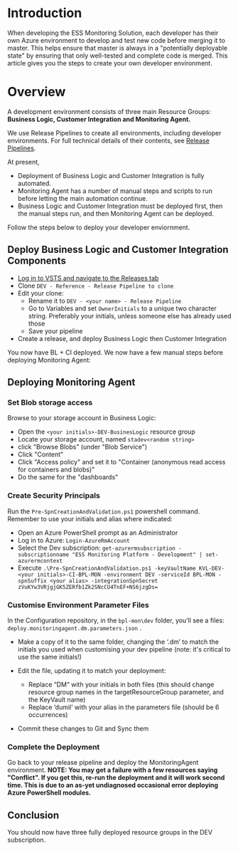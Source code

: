 # Introduction
When developing the ESS Monitoring Solution, each developer has their own Azure environment to develop and test new code before merging it to master. This helps ensure that master is always in a "potentially deployable state" by ensuring that only well-tested and complete code is merged. This article gives you the steps to create your own developer environment.

# Overview
A development environment consists of three main Resource Groups: **Business Logic, Customer Integration and Monitoring Agent.**

We use Release Pipelines to create all environments, including developer environments. For full technical details of their contents, see [Release Pipelines](/Technical-Details-Monitoring-Platform/Release-Pipelines).

At present,
- Deployment of Business Logic and Customer Integration is fully automated. 
- Monitoring Agent has a number of manual steps and scripts to run before letting the main automation continue.
- Business Logic and Customer Integration must be deployed first, then the manual steps run, and then Monitoring Agent can be deployed.

Follow the steps below to deploy your developer enviornment.

## Deploy Business Logic and Customer Integration Components

- [Log in to VSTS and navigate to the Releases tab](https://easplatform.visualstudio.com/Monitoring/_release)
- Clone `DEV - Reference - Release Pipeline to clone` 
- Edit your clone:
  - Rename it to `DEV - <your name> - Release Pipeline`
  - Go to Variables and set `OwnerInitials` to a unique two character string. Preferably your initials, unless someone else has already used those
  - Save your pipeline
- Create a release, and deploy Business Logic then Customer Integration

You now have BL + CI deployed. We now have a few manual steps before deploying Monitoring Agent:

## Deploying Monitoring Agent
### Set Blob storage access
Browse to your storage account in Business Logic: 
- Open the `<your initials>-DEV-BusinesLogic` resource group
- Locate your storage account, named `stadev<random string>`
- click "Browse Blobs" (under "Blob Service")
- Click "Content"
- Click "Access policy" and set it to "Container (anonymous read access for containers and blobs)"
- Do the same for the  "dashboards"

### Create Security Principals
Run the `Pre-SpnCreationAndValidation.ps1`  powershell command. Remember to use your initials and alias where indicated:

- Open an Azure PowerShell prompt as an Administrator
- Log in to Azure: `Login-AzureRmAccount`
- Select the Dev subscription: `get-azurermsubscription -subscriptionname "ESS Monitoring Platform - Development" | set-azurermcontext`
- Execute `.\Pre-SpnCreationAndValidation.ps1 -keyVaultName KVL-DEV-<your initials>-CI-BPL-MON -environment DEV -serviceId BPL-MON -spnSuffix <your alias> -integrationSpnSecret zVuKYw3VRjgjGK5ZERfb1Zk2SNcCU4TnEF+NS6jzgDs=` 

### Customise Environment Parameter Files
In the Configuration repository, in the `bpl-mon\dev` folder, you’ll see a files: `deploy.monitoringagent.dm.parameters.json` .

- Make a copy of it to the same folder, changing the ‘.dm’ to match the initials you used when customising your dev pipeline (note: it's critical to use the same initials!)
- Edit the file, updating it to match your deployment:
  - Replace “DM“ with your initials in both files (this should change resource group names in the targetResourceGroup parameter, and the KeyVault name)
  - Replace ‘dumil’ with your alias in the parameters file (should be 6 occurrences)

- Commit these changes to Git and Sync them

### Complete the Deployment
Go back to your release pipeline and deploy the MonitoringAgent environment. 
**NOTE: You may get a failure with a few resources saying "Conflict". If you get this, re-run the deployment and it will work second time. This is due to an as-yet undiagnosed occasional error deploying Azure PowerShell modules.**
## Conclusion
You should now have three fully deployed resource groups in the DEV subscription.